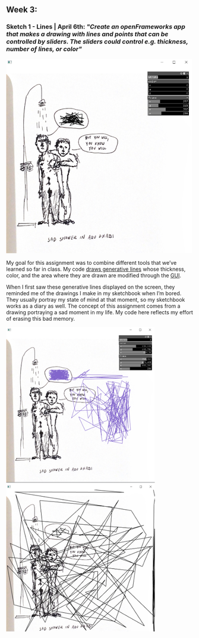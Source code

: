 
## Week 3:

### Sketch 1 - Lines | April 6th: _"Create an openFrameworks app that makes a drawing with lines and points that can be controlled by sliders. The sliders could control e.g. thickness, number of lines, or color"_

<img src="test1.png" width ="500" /> 

My goal for this assignment was to combine different tools that we’ve learned so far in class. My code [draws generative lines](https://www.youtube.com/watch?v=S4KMORhoFMk) whose thickness, color, and the area where they are drawn are modified through the [GUI](https://www.youtube.com/watch?v=OzTtd79vfQw&list=PL4neAtv21WOlqpDzGqbGM_WN2hc5ZaVv7&index=18). 

When I first saw these generative lines displayed on the screen, they reminded me of the drawings I make in my sketchbook when I’m bored. They usually portray my state of mind at that moment, so my sketchbook works as a diary as well. The concept of this assignment comes from a drawing portraying a sad moment in my life. My code here reflects my effort of erasing this bad memory.

<img src="test2.png" width ="400" /> <img src="test3.png" width ="400" />
